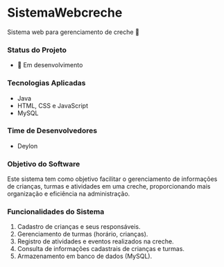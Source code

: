 # SistemaWebcreche
Sistema web para gerenciamento de creche 🧸

### Status do Projeto  
- 🚧 Em desenvolvimento  

### Tecnologias Aplicadas  
- Java  
- HTML, CSS e JavaScript  
- MySQL  

### Time de Desenvolvedores  
- Deylon  

### Objetivo do Software  
Este sistema tem como objetivo facilitar o gerenciamento de informações de crianças, turmas e atividades em uma creche, proporcionando mais organização e eficiência na administração.  

### Funcionalidades do Sistema  
1. Cadastro de crianças e seus responsáveis.  
2. Gerenciamento de turmas (horário, crianças).  
3. Registro de atividades e eventos realizados na creche.  
4. Consulta de informações cadastrais de crianças e turmas.  
5. Armazenamento em banco de dados (MySQL). 
